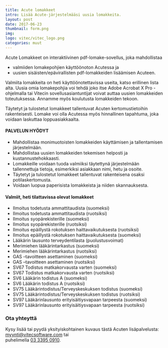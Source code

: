 ```yaml
---
title: Acute lomakkeet
intro: Lisää Acute-järjestelmääsi uusia lomakkeita.
layout: post
date: 2017-06-23
thumbnail: form.png
img: 
logo: vitec/vitec_logo.png
categories: muut
---
```

Acute Lomakkeet on interaktiivinen pdf-lomake-sovellus, joka mahdollistaa

-  valmiiden lomakepohjien käyttöönoton Acutessa ja 
-  uusien sisäisten/epävirallisten pdf-lomakkeiden lisäämisen Acuteen. 

Valmiita lomakkeita on heti käyttöönotettavissa useita, katso erillinen lista alta.
Uusia omia lomakepohjia voi tehdä joko itse Adobe Acrobat X Pro -ohjelmalla tai Vitecin
sovellusasiantuntijat voivat auttaa uusien lomakkeiden toteutuksessa. Annamme myös koulutusta lomakkeiden tekoon.

Täytetyt ja tulostetut lomakkeet tallentuvat Acuten kertomustietoihin rakenteisesti. Lomake voi olla Acutessa myös hinnallinen tapahtuma, joka voidaan laskuttaa loppuasiakkaalta. 

#### PALVELUN HYÖDYT

- Mahdollistaa monimuotoisten lomakkeiden käyttämisen ja tallentamisen järjestelmään.
- Mahdollistaa uusien lomakkeiden tekemisen helposti ja kustannustehokkaasti.
- Lomakkeille voidaan tuoda valmiiksi täytettynä järjestelmään tallennettuja tietoja, esimerkiksi asiakkaan nimi, hetu ja osoite.
- Täytetyt ja tulostetut lomakkeet tallentuvat rakenteisena osaksi potilaskertomusta.
- Voidaan luopua paperisista lomakkeista ja niiden skannauksesta.

#### Valmiit, heti tilattavissa olevat lomakkeet

- Ilmoitus todetusta ammattitaudista (suomeksi)
- Ilmoitus todetusta ammattitaudista (ruotsiksi)
- Ilmoitus syopärekisterille (suomeksi)
- Ilmoitus syopärekisterille (ruotsiksi)
- Ilmoitus epäillystä rokotuksen haittavaikutuksesta (ruotsiksi)
- Ilmoitus epäillystä rokotuksen haittavaikutuksesta (suomeksi)
- Lääkärin lausunto terveydentilasta (puolustusvoimat)
- Merimiehen lääkärintarkastus (suomeksi)	
- Merimiehen lääkärintarkastus (ruotsiksi)
- GAS –tavoitteen asettaminen (suomeksi)
- GAS –tavoitteen asettaminen (ruotsiksi)
- SV67 Todistus matkakorvausta varten (suomeksi)
- SV67 Todistus matkakorvausta varten (ruotsiksi)
- SV6 Lääkärin todistus A (suomeksi)
- SV6 Lääkärin todistus A (ruotsiksi)
- SV75 Lääkärintodistus/Terveyskeskuksen todistus (suomeksi)
- SV75 Lääkärintodistus/Terveyskeskuksen todistus (ruotsiksi)
- SV97 Lääkärinlausunto erityisäitiysvapaan tarpeesta (suomeksi)
- SV97 Lääkärinlausunto erityisäitiysvapaan tarpeesta (ruotsiksi)

### Ota yhteyttä

Kysy lisää tai pyydä yksityiskohtainen kuvaus tästä Acuten lisäpalvelusta: 
[myynti@vitecsoftware.com](mailto://myynti@vitecsoftware.com) tai  
puhelimella [03 3395 0910](tel://+358333950910).
